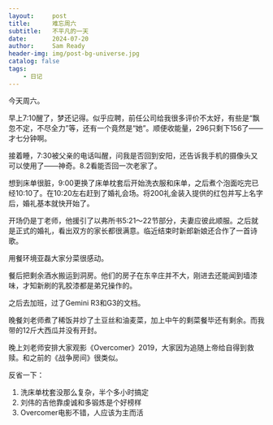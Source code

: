 ```yaml
---
layout:     post
title:      难忘周六
subtitle:   不平凡的一天
date:       2024-07-20
author:     Sam Ready
header-img: img/post-bg-universe.jpg
catalog: false
tags:
    - 日记
---
```


今天周六。

早上7:10醒了，梦还记得。似乎应聘，前任公司给我很多评价不太好，有些是“飘忽不定，不尽全力”等，还有一个竟然是“她”。顺便收能量，296只剩下156了——才七分钟啊。

接着睡，7:30被父亲的电话叫醒，问我是否回到安阳，还告诉我手机的摄像头又可以使用了——神奇。8.2看能否回一次老家了。

想到床单很脏，9:00更换了床单枕套后开始洗衣服和床单，之后煮个泡面吃完已经10:10了。在10:20左右赶到了婚礼会场。将200礼金装入提供的红包并写上名字后，婚礼基本就快开始了。

开场仍是丁老师，他援引了以弗所书5:21～22节部分，夫妻应彼此顺服。之后就是正式的婚礼，看出双方的家长都很满意。临近结束时新郎新娘还合作了一首诗歌。

用餐环境亚磊大家分菜很感动。

餐后把剩余酒水搬运到洞房。他们的房子在东辛庄并不大，刚进去还能闻到墙漆味，才知新刷的乳胶漆都是弟兄操作的。

之后去加班，过了Gemini R3和G3的文档。

晚餐刘老师煮了稀饭并炒了土豆丝和油麦菜，加上中午的剩菜餐毕还有剩余。而我带的12斤大西瓜并没有开封。

晚上刘老师安排大家观影《Overcomer》2019，大家因为追随上帝给自得到救赎。和之前的《战争房间》很类似。

反省一下：
1. 洗床单枕套没那么复杂，半个多小时搞定
2. 刘伟的吉他靠虔诚和多锻炼是个好榜样
3. Overcomer电影不错，人应该为主而活